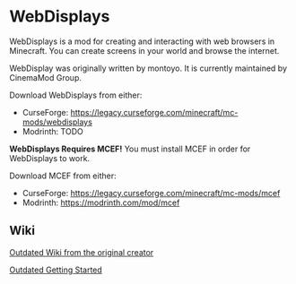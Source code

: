 # WebDisplays
WebDisplays is a mod for creating and interacting with web browsers in Minecraft. You can create screens in your world and browse the internet.

WebDisplay was originally written by montoyo. It is currently maintained by CinemaMod Group.

Download WebDisplays from either:
- CurseForge: https://legacy.curseforge.com/minecraft/mc-mods/webdisplays
- Modrinth: TODO

**WebDisplays Requires MCEF!** You must install MCEF in order for WebDisplays to work.

Download MCEF from either:
- CurseForge: https://legacy.curseforge.com/minecraft/mc-mods/mcef
- Modrinth: https://modrinth.com/mod/mcef

## Wiki
[Outdated Wiki from the original creator](https://montoyo.net/wdwiki/index.php?title=Main_Page)

[Outdated Getting Started](https://montoyo.net/wdwiki/index.php?title=Screen)